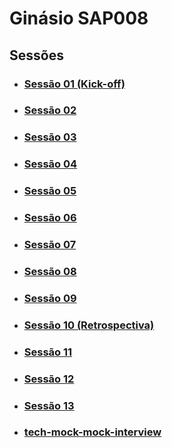 # Ginásio SAP008

## Sessões

- ### [Sessão 01 (Kick-off)](./session-01/README.md)

- ### [Sessão 02](./session-02/README.md)

- ### [Sessão 03](./session-03/README.md)

- ### [Sessão 04](./session-04/README.md)

- ### [Sessão 05](./session-05/README.md)

- ### [Sessão 06](./session-06/README.md)

- ### [Sessão 07](./session-07/README.md)

- ### [Sessão 08](./session-08/README.md)

- ### [Sessão 09](./session-09/README.md)

- ### [Sessão 10 (Retrospectiva)](./session-10/README.md)

- ### [Sessão 11](./session-11/README.md)

- ### [Sessão 12](./session-12/README.md)

- ### [Sessão 13](./session-13/README.md)

- ### [tech-mock-mock-interview](./tech-mock-mock-interview-01/README.md)
